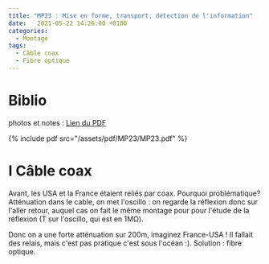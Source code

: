 ```yaml
---
title: "MP23 : Mise en forme, transport, détection de l'information"
date:   2021-05-22 14:26:00 +0100
categories:
  - Montage
tags:
  - Câble coax
  - Fibre optique
---
```

# Biblio


photos et notes : [Lien du PDF](/assets/pdf/MP23/MP23.pdf)

{% include pdf src="/assets/pdf/MP23/MP23.pdf" %}

# I Câble coax

Avant, les USA et la France étaient reliés par coax. Pourquoi problématique? Atténuation dans le cable, on met l'oscillo : on regarde la réflexion donc sur l'aller retour, auquel cas on fait le même montage pour pour l'étude de la réflexion (T sur l'oscillo, qui est en 1M&Omega;). 

Donc on a une forte atténuation sur 200m, imaginez France-USA ! Il fallait des relais, mais c'est pas pratique c'est sous l'océan :). Solution : fibre optique.
